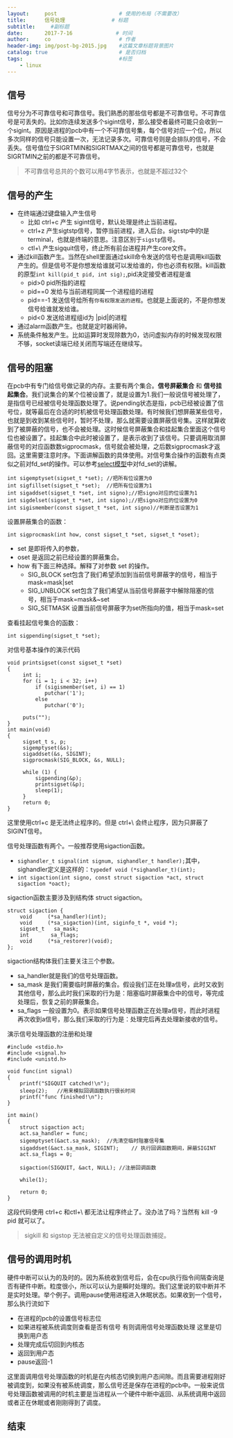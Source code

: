 ```yaml
---
layout:     post                    # 使用的布局（不需要改）
title:      信号处理               # 标题 
subtitle:     #副标题
date:       2017-7-16              # 时间
author:     co                      # 作者
header-img: img/post-bg-2015.jpg    #这篇文章标题背景图片
catalog: true                       # 是否归档
tags:                               #标签
    - linux
---
```

## 信号
信号分为不可靠信号和可靠信号。我们熟悉的那些信号都是不可靠信号。不可靠信号是可丢失的。比如你连续发送多个sigint信号，那么接受者最终可能只会收到一个sigint。原因是进程的pcb中有一个不可靠信号集，每个信号对应一个位，所以多次同样的信号只能设置一次，无法记录多次。可靠信号则是会排队的信号，不会丢失。信号值位于SIGRTMIN和SIGRTMAX之间的信号都是可靠信号，也就是SIGRTMIN之前的都是不可靠信号。
> 不可靠信号总共的个数可以用4字节表示，也就是不超过32个

## 信号的产生

- 在终端通过键盘输入产生信号 
  - 比如 ctrl+c 产生 sigint信号，默认处理是终止当前进程。
  - ctrl+z 产生sigtstp信号，暂停当前进程，进入后台。sig`t`stp中的t是terminal，也就是终端的意思。注意区别于`sigstp`信号。
  - ctl+\ 产生sigquit信号，终止所有前台进程并产生core文件。
- 通过kill函数产生。当然在shell里面通过skill命令发送的信号也是调用kill函数产生的。但是信号不是你想发给谁就可以发给谁的，你也必须有权限。kill函数的原型`int kill(pid_t pid, int sig);`,pid决定接受者进程是谁
  - pid>0 pid所指的进程
  - pid==0 发给与当前进程同属一个进程组的进程
  - pid==-1 发送信号给所有`你有权限发送的进程`。也就是上面说的，不是你想发信号给谁就发给谁。
  - pid<0 发送给进程组id为 |pid|的进程
- 通过alarm函数产生。也就是定时器闹钟。
- 系统条件触发产生。比如运算时发现除数为0，访问虚拟内存的时候发现权限不够，socket读端已经关闭而写端还在继续写。

## 信号的阻塞
在pcb中有专门给信号做记录的内存。主要有两个集合。**信号屏蔽集合** 和 **信号挂起集合**。我们说集合的某个位被设置了，就是设置为1.我们一般说信号被处理了，是指信号已经被信号处理函数处理了。说pending状态是指，pcb已经被设置了信号位，就等最后在合适的时机被信号处理函数处理。有时候我们想屏蔽某些信号，也就是到收到某些信号时，暂时不处理，那么就需要设置屏蔽信号集。这样就算收到了被屏蔽的信号，也不会被处理。这时候信号屏蔽集合和挂起集合里面这个信号位也被设置了。挂起集合中此时被设置了，是表示收到了该信号。只要调用取消屏蔽信号的对应函数数sigprocmask，信号就会被处理，之后数sigprocmask才返回。这里需要注意时序。下面讲解函数的具体使用。对信号集合操作的函数有点类似之前对fd_set的操作。可以参考[select模型](https://whatplane.github.io/2017/07/17/network-select/)中对fd_set的讲解。

```
int sigemptyset(sigset_t *set); //把所有位设置为0
int sigfillset(sigset_t *set);  //把所有位设置为1
int sigaddset(sigset_t *set, int signo);//把signo对应的位设置为1
int sigdelset(sigset_t *set, int signo);//把signo对应的位设置为0
int sigismember(const sigset_t *set, int signo)//判断是否设置为1
```
设置屏蔽集合的函数：

```
int sigprocmask(int how, const sigset_t *set, sigset_t *oset); 
```
- set 是即将传入的参数，
- oset 是返回之前已经设置的屏蔽集合。
- how 有下面三种选择。解释了对参数 set 的操作。
  - SIG_BLOCK set包含了我们希望添加到当前信号屏蔽字的信号，相当于mask=mask|set
  - SIG_UNBLOCK set包含了我们希望从当前信号屏蔽字中解除阻塞的信号，相当于mask=mask&~set
  - SIG_SETMASK  设置当前信号屏蔽字为set所指向的值，相当于mask=set

查看挂起信号集合的函数：
```
int sigpending(sigset_t *set);	
```
对信号基本操作的演示代码

```
void printsigset(const sigset_t *set)
{
	 int i;
	 for (i = 1; i < 32; i++)
		 if (sigismember(set, i) == 1)
		 	putchar('1');
		 else
		 	putchar('0');

	 puts("");
}
int main(void)
{
	 sigset_t s, p;
	 sigemptyset(&s);
	 sigaddset(&s, SIGINT);
	 sigprocmask(SIG_BLOCK, &s, NULL);

	 while (1) {
		 sigpending(&p);
		 printsigset(&p);
		 sleep(1);
	 }
	 return 0;
}
```
这里使用ctrl+c 是无法终止程序的。但是 ctrl+\ 会终止程序，因为只屏蔽了SIGINT信号。

信号处理函数有两个。一般推荐使用sigaction函数。
- `sighandler_t signal(int signum, sighandler_t handler);`其中，sighandler定义是这样的：`typedef void (*sighandler_t)(int);`
- `int sigaction(int signo, const struct sigaction *act, struct sigaction *oact);`


sigaction函数主要涉及到结构体  struct sigaction。

```
struct sigaction {
    void     (*sa_handler)(int);
    void     (*sa_sigaction)(int, siginfo_t *, void *);
    sigset_t   sa_mask; 
    int       sa_flags; 
    void     (*sa_restorer)(void);
};
```
sigaction结构体我们主要关注三个参数。
- sa_handler就是我们的信号处理函数。
- sa_mask 是我们需要临时屏蔽的集合。假设我们正在处理a信号，此时又收到其他信号，那么此时我们采取的行为是：阻塞临时屏蔽集合中的信号，等完成处理后，恢复之前的屏蔽集合。
- sa_flags 一般设置为0。表示如果信号处理函数正在处理a信号，而此时进程再次收到a信号，那么我们采取的行为是：处理完后再去处理新接收的信号。

演示信号处理函数的注册和处理

```
#include <stdio.h>
#include <signal.h>
#include <unistd.h>

void func(int signal)
{
    printf("SIGQUIT catched!\n");
    sleep(2);   //用来模拟回调函数执行很长时间
    printf("func finished!\n");
}

int main()
{
    struct sigaction act;
    act.sa_handler = func;
    sigemptyset(&act.sa_mask);  //先清空临时阻塞信号集
    sigaddset(&act.sa_mask, SIGINT);    // 执行回调函数期间，屏蔽SIGINT
    act.sa_flags = 0;

    sigaction(SIGQUIT, &act, NULL); //注册回调函数

    while(1);

    return 0;
}
```
这段代码使用 ctrl+c 和ctl+\ 都无法让程序终止了。没办法了吗？当然有 kill -9 pid 就可以了。
> sigkill 和 sigstop 无法被自定义的信号处理函数捕捉。

## 信号的调用时机
硬件中断可以认为的及时的。因为系统收到信号后，会在cpu执行指令间隔查询是否有硬件中断。粒度很小，所以可以认为是瞬时处理的。我们这里说的软中断并不是实时处理。举个例子。调用pause使用进程进入休眠状态。如果收到一个信号，那么执行流如下
- 在进程的pcb的设置信号标志位 
- 如果进程被系统调度则查看是否有信号 有则调用信号处理函数处理 这里是切换到用户态
- 处理完成后切回到内核态 
- 返回到用户态
- pause返回-1

这里面调用信号处理函数的时机是在内核态切换到用户态间隙。而且需要进程刚好被调度到，如果没有被系统调度，那么信号还是保存在进程的pcb中。一般来说信号处理函数被调用的时机主要是当进程从一个硬件中断中返回、从系统调用中返回或者正在休眠或者刚刚得到了调度。

## 结束